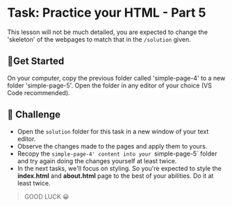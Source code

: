 # Task: Practice your HTML - Part 5

This lesson will not be much detailed, you are expected to change the 'skeleton' of the webpages to match that in the `/solution` given.

## 📍Get Started

On your computer, copy the previous folder called 'simple-page-4' to a new folder 'simple-page-5'. Open the folder in any editor of your choice (VS Code recommended).

## 🚀 Challenge

* Open the `solution` folder for this task in a new window of your text editor.
* Observe the changes made to the pages and apply them to yours.
* Recopy the `simple-page-4' content into your `simple-page-5` folder and try again doing the changes yourself at least twice.
* In the next tasks, we'll focus on styling. So you're expected to style the **index.html** and **about.html** page to the best of your abilities. Do it at least twice.

> GOOD LUCK 😀
